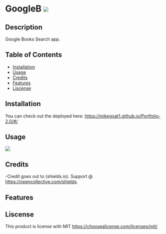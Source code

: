 # GoogleB <img src=https://img.shields.io/badge/license-MIT-blue/>

## Description


Google Books Search app. 

## Table of Contents

- [Installation](#installation)
- [Usage](#usage)
- [Credits](#credits)
- [Features](#features)
- [Liscense](#liscense)


## Installation


You can check out the deployed here: https://mikegoat1.github.io/Portfolio-2.0/#/
## Usage

<image src="./Google.png">

## Credits



-Credit goes out to (shields.io). Support @ <https://opencollective.com/shields>.


## Features



## Liscense

This product is license with MIT
<https://choosealicense.com/licenses/mit/>